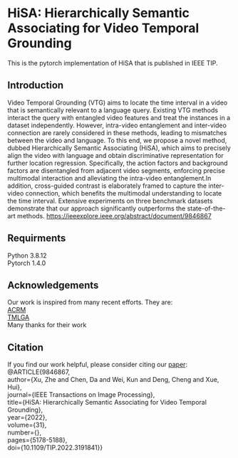 # HiSA: Hierarchically Semantic Associating for Video Temporal Grounding

This is the pytorch implementation of HiSA that is published in IEEE TIP.

## Introduction
Video Temporal Grounding (VTG) aims to locate the time interval in a video that is semantically relevant to a language query. Existing VTG methods interact the query with entangled video features and treat the instances in a dataset independently. However, intra-video entanglement and inter-video connection are rarely considered in these methods, leading to mismatches between the video and language. To this end, we propose a novel method, dubbed Hierarchically Semantic Associating (HiSA), which aims to precisely align the video with language and obtain discriminative representation for further location regression. Specifically, the action factors and background factors are disentangled from adjacent video segments, enforcing precise multimodal interaction and alleviating the intra-video entanglement.In addition, cross-guided contrast is elaborately framed to capture the inter-video connection, which benefits the multimodal understanding to locate the time interval. Extensive experiments on three benchmark datasets demonstrate that our approach significantly outperforms the state-of-the-art methods. <https://ieeexplore.ieee.org/abstract/document/9846867>

## Requirments
Python 3.8.12  
Pytorch 1.4.0

## Acknowledgements
Our work is inspired from many recent efforts. They are:  
[ACRM](https://github.com/tanghaoyu258/ACRM-for-moment-retrieval)  
[TMLGA](https://github.com/crodriguezo/TMLGA)  
Many thanks for their work

## Citation
If you find our work helpful, please consider citing our [paper](https://ieeexplore.ieee.org/abstract/document/9846867):  
@ARTICLE{9846867,  
    author={Xu, Zhe and Chen, Da and Wei, Kun and Deng, Cheng and Xue, Hui},  
    journal={IEEE Transactions on Image Processing},   
  title={HiSA: Hierarchically Semantic Associating for Video Temporal Grounding},   
  year={2022},  
  volume={31},  
  number={},  
  pages={5178-5188},  
  doi={10.1109/TIP.2022.3191841}}  

